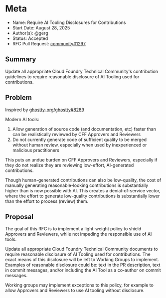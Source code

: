 # Meta
[meta]: #meta
- Name: Require AI Tooling Disclosures for Contributions
- Start Date: August 28, 2025
- Author(s): @gerg
- Status: Accepted
- RFC Pull Request: [community#1297](https://github.com/cloudfoundry/community/pull/1297)


## Summary

Update all appropriate Cloud Foundry Technical Community's contribution
guidelines to require reasonable disclosure of AI Tooling used for contributions.

## Problem

Inspired by [ghostty-org/ghostty#8289](https://github.com/ghostty-org/ghostty/pull/8289)

Modern AI tools:
1. Allow generation of source code (and documentation, etc) faster than can be
   realistically reviewed by CFF Approvers and Reviewers
1. Do not currently generate code of sufficient quality to be merged without
   human review, especially when used by inexperienced or malicious practitioners

This puts an undue burden on CFF Approvers and Reviewers, especially if they
do not realize they are reviewing low-effort, AI-generated contributions.

Though human-generated contributions can also be low-quality, the cost of
manually generating reasonable-looking contributions is substantially higher
than is now possible with AI. This creates a denial-of-service vector, where
the effort to generate low-quality contributions is substantially lower than
the effort to process (review) them.

## Proposal

The goal of this RFC is to implement a light-weight policy to shield Approvers
and Reviewers, while not impeding the responsible use of AI tools.

Update all appropriate Cloud Foundry Technical Community documents to require
reasonable disclosure of AI Tooling used for contributions. The exact means of
this disclosure will be left to Working Groups to implement. Examples of
reasonable disclosure could be: text in the PR description, text in commit
messages, and/or including the AI Tool as a co-author on commit messages.

Working groups may implement exceptions to this policy, for example to allow
Approvers and Reviewers to use AI tooling without disclosure.
